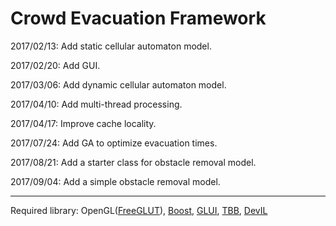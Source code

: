 # Crowd Evacuation Framework

2017/02/13: Add static cellular automaton model.

2017/02/20: Add GUI.

2017/03/06: Add dynamic cellular automaton model.

2017/04/10: Add multi-thread processing.

2017/04/17: Improve cache locality.

2017/07/24: Add GA to optimize evacuation times.

2017/08/21: Add a starter class for obstacle removal model.

2017/09/04: Add a simple obstacle removal model.

***

Required library: OpenGL([FreeGLUT](http://freeglut.sourceforge.net/)), [Boost](http://www.boost.org/), [GLUI](http://glui.sourceforge.net/), [TBB](https://software.intel.com/en-us/intel-tbb), [DevIL](http://openil.sourceforge.net/)